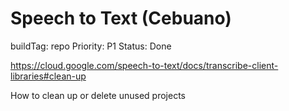 # Speech to Text (Cebuano)

buildTag: repo
Priority: P1
Status: Done

https://cloud.google.com/speech-to-text/docs/transcribe-client-libraries#clean-up

How to clean up or delete unused projects